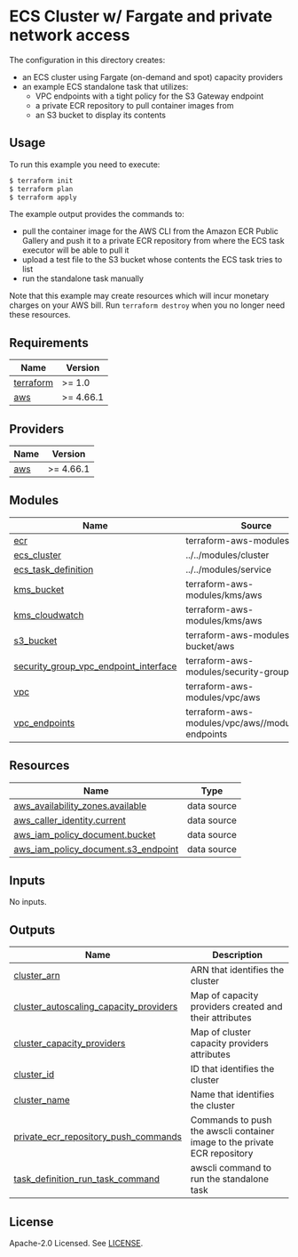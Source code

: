 # ECS Cluster w/ Fargate and private network access

The configuration in this directory creates:

- an ECS cluster using Fargate (on-demand and spot) capacity providers
- an example ECS standalone task that utilizes:
  - VPC endpoints with a tight policy for the S3 Gateway endpoint
  - a private ECR repository to pull container images from
  - an S3 bucket to display its contents

## Usage

To run this example you need to execute:

```bash
$ terraform init
$ terraform plan
$ terraform apply
```

The example output provides the commands to:
- pull the container image for the AWS CLI from the Amazon ECR Public Gallery and push it to a private ECR repository from where the ECS task executor will be able to pull it
- upload a test file to the S3 bucket whose contents the ECS task tries to list
- run the standalone task manually

Note that this example may create resources which will incur monetary charges on your AWS bill. Run `terraform destroy` when you no longer need these resources.

<!-- BEGINNING OF PRE-COMMIT-TERRAFORM DOCS HOOK -->
## Requirements

| Name | Version |
|------|---------|
| <a name="requirement_terraform"></a> [terraform](#requirement\_terraform) | >= 1.0 |
| <a name="requirement_aws"></a> [aws](#requirement\_aws) | >= 4.66.1 |

## Providers

| Name | Version |
|------|---------|
| <a name="provider_aws"></a> [aws](#provider\_aws) | >= 4.66.1 |

## Modules

| Name | Source | Version |
|------|--------|---------|
| <a name="module_ecr"></a> [ecr](#module\_ecr) | terraform-aws-modules/ecr/aws | ~> 2.2 |
| <a name="module_ecs_cluster"></a> [ecs\_cluster](#module\_ecs\_cluster) | ../../modules/cluster | n/a |
| <a name="module_ecs_task_definition"></a> [ecs\_task\_definition](#module\_ecs\_task\_definition) | ../../modules/service | n/a |
| <a name="module_kms_bucket"></a> [kms\_bucket](#module\_kms\_bucket) | terraform-aws-modules/kms/aws | ~> 2.2 |
| <a name="module_kms_cloudwatch"></a> [kms\_cloudwatch](#module\_kms\_cloudwatch) | terraform-aws-modules/kms/aws | ~> 2.2 |
| <a name="module_s3_bucket"></a> [s3\_bucket](#module\_s3\_bucket) | terraform-aws-modules/s3-bucket/aws | ~> 4.1 |
| <a name="module_security_group_vpc_endpoint_interface"></a> [security\_group\_vpc\_endpoint\_interface](#module\_security\_group\_vpc\_endpoint\_interface) | terraform-aws-modules/security-group/aws | ~> 5.1 |
| <a name="module_vpc"></a> [vpc](#module\_vpc) | terraform-aws-modules/vpc/aws | ~> 5.0 |
| <a name="module_vpc_endpoints"></a> [vpc\_endpoints](#module\_vpc\_endpoints) | terraform-aws-modules/vpc/aws//modules/vpc-endpoints | ~> 5.7 |

## Resources

| Name | Type |
|------|------|
| [aws_availability_zones.available](https://registry.terraform.io/providers/hashicorp/aws/latest/docs/data-sources/availability_zones) | data source |
| [aws_caller_identity.current](https://registry.terraform.io/providers/hashicorp/aws/latest/docs/data-sources/caller_identity) | data source |
| [aws_iam_policy_document.bucket](https://registry.terraform.io/providers/hashicorp/aws/latest/docs/data-sources/iam_policy_document) | data source |
| [aws_iam_policy_document.s3_endpoint](https://registry.terraform.io/providers/hashicorp/aws/latest/docs/data-sources/iam_policy_document) | data source |

## Inputs

No inputs.

## Outputs

| Name | Description |
|------|-------------|
| <a name="output_cluster_arn"></a> [cluster\_arn](#output\_cluster\_arn) | ARN that identifies the cluster |
| <a name="output_cluster_autoscaling_capacity_providers"></a> [cluster\_autoscaling\_capacity\_providers](#output\_cluster\_autoscaling\_capacity\_providers) | Map of capacity providers created and their attributes |
| <a name="output_cluster_capacity_providers"></a> [cluster\_capacity\_providers](#output\_cluster\_capacity\_providers) | Map of cluster capacity providers attributes |
| <a name="output_cluster_id"></a> [cluster\_id](#output\_cluster\_id) | ID that identifies the cluster |
| <a name="output_cluster_name"></a> [cluster\_name](#output\_cluster\_name) | Name that identifies the cluster |
| <a name="output_private_ecr_repository_push_commands"></a> [private\_ecr\_repository\_push\_commands](#output\_private\_ecr\_repository\_push\_commands) | Commands to push the awscli container image to the private ECR repository |
| <a name="output_task_definition_run_task_command"></a> [task\_definition\_run\_task\_command](#output\_task\_definition\_run\_task\_command) | awscli command to run the standalone task |
<!-- END OF PRE-COMMIT-TERRAFORM DOCS HOOK -->

## License

Apache-2.0 Licensed. See [LICENSE](https://github.com/terraform-aws-modules/terraform-aws-ecs/blob/master/LICENSE).

